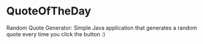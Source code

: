 # QuoteOfTheDay
Random Quote Generator: Simple Java application that generates a random quote every time you click the button :)
